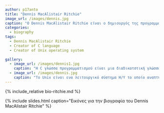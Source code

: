 ```yaml
---
author: p17anto
title: "Dennis MacAlistair Ritchie"
image_url: /images/dennis.jpg
caption: "Ο Dennis MacAlistair Ritchie είναι ο δημιουργός της προγραμματιστικής γλώσσας C και μαζί με τον συνάδελφό του Ken Thompson του λειτουργικού συστήματος Unix."
categories:
  - biography
tags:
  - Dennis MacAlistair Ritchie
  - Creator of C language
  - Creator of Unix operating system
  
gallery:
  - image_url: /images/dennis1.jpg
    caption: "Η C γλώσσα προγραμματισμού είναι μια διαδικατστική γλώσσα που αναπτύχθηκε μεταξύ του 1969 και 1973 απο τον Ντένις Ρίτσι για να χρησιμοποιηθεί για την ανάπτυξη λειτουργικού συστήματος Unix."
  - image_url: /images/dennis.jpg
    caption: "To Unix είναι ενα λειτουργικό σύστημα Η/Υ το οποίο αναπτύχθηκε τις δεκαετίες του 1960 και 1970 απο ομάδα εργαζομένων στο Bell Labs της εταιρίας ΑΤ&Τ."
---
```


{% include_relative bio-ritchie.md %}

{% include slides.html caption="Εικόνες για την βιογραφία του Dennis MacAlistair Ritchie" %}
